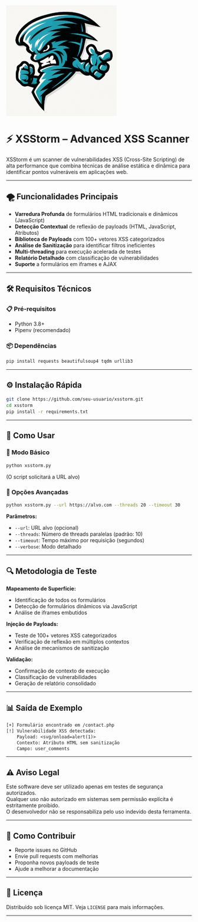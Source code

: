 <img src="https://github.com/secbras/xsstorm/blob/main/xsstorm.png?raw=true" alt="XSStorm" width="300">

# ⚡ XSStorm – Advanced XSS Scanner

XSStorm é um scanner de vulnerabilidades XSS (Cross-Site Scripting) de alta performance que combina técnicas de análise estática e dinâmica para identificar pontos vulneráveis em aplicações web.

---

## 🌪️ Funcionalidades Principais

- **Varredura Profunda** de formulários HTML tradicionais e dinâmicos (JavaScript)
- **Detecção Contextual** de reflexão de payloads (HTML, JavaScript, Atributos)
- **Biblioteca de Payloads** com 100+ vetores XSS categorizados
- **Análise de Sanitização** para identificar filtros ineficientes
- **Multi-threading** para execução acelerada de testes
- **Relatório Detalhado** com classificação de vulnerabilidades
- **Suporte** a formulários em iframes e AJAX

---

## 🛠️ Requisitos Técnicos

### 📋 Pré-requisitos
- Python 3.8+
- Pipenv (recomendado)

### 📦 Dependências
```bash
pip install requests beautifulsoup4 tqdm urllib3
```

---

## ⚙️ Instalação Rápida
```bash
git clone https://github.com/seu-usuario/xsstorm.git
cd xsstorm
pip install -r requirements.txt
```

---

## 🚀 Como Usar

### 🔹 Modo Básico
```bash
python xsstorm.py
```
(O script solicitará a URL alvo)

### 🔸 Opções Avançadas
```bash
python xsstorm.py --url https://alvo.com --threads 20 --timeout 30
```

**Parâmetros:**

- `--url`: URL alvo (opcional)  
- `--threads`: Número de threads paralelas (padrão: 10)  
- `--timeout`: Tempo máximo por requisição (segundos)  
- `--verbose`: Modo detalhado  

---

## 🔍 Metodologia de Teste

**Mapeamento de Superfície:**
- Identificação de todos os formulários
- Detecção de formulários dinâmicos via JavaScript
- Análise de iframes embutidos

**Injeção de Payloads:**
- Teste de 100+ vetores XSS categorizados
- Verificação de reflexão em múltiplos contextos
- Análise de mecanismos de sanitização

**Validação:**
- Confirmação de contexto de execução
- Classificação de vulnerabilidades
- Geração de relatório consolidado

---

## 📊 Saída de Exemplo
```plaintext
[+] Formulário encontrado em /contact.php
[!] Vulnerabilidade XSS detectada:
    Payload: <svg/onload=alert(1)>
    Contexto: Atributo HTML sem sanitização
    Campo: user_comments
```

---

## ⚠️ Aviso Legal

Este software deve ser utilizado apenas em testes de segurança autorizados.  
Qualquer uso não autorizado em sistemas sem permissão explícita é estritamente proibido.  
O desenvolvedor não se responsabiliza pelo uso indevido desta ferramenta.

---

## 🤝 Como Contribuir

- Reporte issues no GitHub  
- Envie pull requests com melhorias  
- Proponha novos payloads de teste  
- Ajude a melhorar a documentação  

---

## 📄 Licença

Distribuído sob licença MIT. Veja `LICENSE` para mais informações.

---
